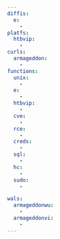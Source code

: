 ```yaml
---
diffis:
  e:
    -
platfs:
  htbvip:
    -
curls:
  armageddon:
    -
functions:
  unix:
    -
  e:
    -
  htbvip:
    -
  cve:
    -
  rce:
    -
  creds:
    -
  sql:
    -
  hc:
    -
  sudo:
    -

wals:
  armageddonwu:
    -
  armageddonvi:
    -
---
```

